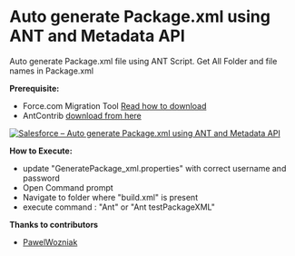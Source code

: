 # Auto generate Package.xml using ANT and Metadata API

Auto generate Package.xml file using ANT Script. Get All Folder and file names in Package.xml

**Prerequisite:**
* Force.com Migration Tool [Read how to download](http://www.salesforce.com/us/developer/docs/daas/Content/forcemigrationtool_install.htm)
* AntContrib [download from here](http://mvnrepository.com/artifact/ant-contrib/ant-contrib/1.0b3)

 [![Salesforce – Auto generate Package.xml using ANT and Metadata API](http://img.youtube.com/vi/CPMLkX4ewuk/0.jpg)](https://www.youtube.com/watch?v=CPMLkX4ewuk)

**How to Execute:**
* update "GeneratePackage_xml.properties" with correct username and password
* Open Command prompt
* Navigate to folder where "build.xml" is present
*  execute command : "Ant" or "Ant testPackageXML"

**Thanks to contributors**
* [PawelWozniak](https://github.com/PawelWozniak)
